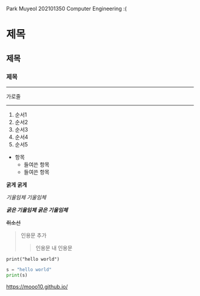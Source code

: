 Park Muyeol 202101350 Computer Engineering :(

# 제목
## 제목
### 제목

---
가로줄
***

1. 순서1
3. 순서2
5. 순서3
2. 순서4
4. 순서5

* 항목
    + 들여쓴 항목
    - 들여쓴 항목

**굵게**
__굵게__

*기울임체*
_기울임체_

***굵은 기울임체***
___굵은 기울임체___

~~취소선~~

>인용문 추가
>>인용문 내 인용문

`print("hello world")`

```python
s = "hello world"
print(s)
```

<https://mooo10.github.io/>
